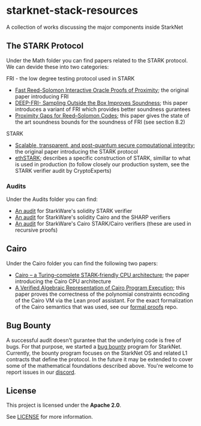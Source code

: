 # starknet-stack-resources

A collection of works discussing the major components inside StarkNet

## The STARK Protocol

Under the Math folder you can find papers related to the STARK protocol. We can devide these into two categories:

FRI - the low degree testing protocol used in STARK
* [Fast Reed-Solomon Interactive Oracle Proofs of Proximity](./Math/FRI/Fast%20Reed-Solomon%20Interactive%20Oracle%20Proofs%20of%20Proximity.pdf); the original paper introducing FRI
* [DEEP-FRI- Sampling Outside the Box Improves Soundness](./Math/FRI/DEEP-FRI-%20Sampling%20Outside%20the%20Box%20Improves%20Soundness.pdf); this paper introduces a variant of FRI which provides better soundness gurantees
* [Proximity Gaps for Reed–Solomon Codes](./Math/FRI/Proximity%20Gaps%20for%20Reed–Solomon%20Codes.pdf); this paper gives the state of the art soundness bounds for the soundness of FRI (see section 8.2)

STARK
* [Scalable, transparent, and post-quantum secure computational integrity](./Math/STARK/Scalable%2C%20transparent%2C%20and%20post-quantum%20secure%20computational%20integrity.pdf); the original paper introducing the STARK protocol
* [ethSTARK](./Math/STARK/ethSTARK.pdf); describes a specific construction of STARK, simillar to what is used in production (to follow closely our production system, see the STARK verifier audit by CryptoExperts)

### Audits

Under the Audits folder you can find:

* [An audit](./Audits/EVM_STARK_Verifier_v4.0_Audit_Report.pdf) for StarkWare's solidity STARK verifier
* [An audit](./Audits/Cairo%20&%20SHARP%20Verifiers.pdf) for StarkWare's solidity Cairo and the SHARP verifiers
* [An audit](./Audits/STARK_Cairo%20Verifiers%20(in%20Cairo)%20Audit%20Report.pdf) for StarkWare's Cairo STARK/Cairo verifiers (these are used in recursive proofs)

## Cairo

Under the Cairo folder you can find the following two papers:

* [Cairo – a Turing-complete STARK-friendly CPU architecture](./Cairo/Cairo%20–%20a%20Turing-complete%20STARK-friendly%20CPU%20architecture.pdf); the paper introducing the Cairo CPU architecture
* [A Verified Algebraic Representation of Cairo Program Execution](./Cairo/A%20Verified%20Algebraic%20Representation%20of%20Cairo%20Program%20Execution.pdf); this paper proves the correctness of the polynomial constraints ecncoding of the Cairo VM via the Lean proof assistant. For the exact formalization of the Cairo semantics that was used, see our [formal proofs](https://github.com/starkware-libs/formal-proofs) repo.

## Bug Bounty

A successful audit doesn't gurantee that the underlying code is free of bugs. For that purpose, we started a [bug bounty](https://immunefi.com/bounty/starknet/) program for StarkNet. Currently, the bounty program focuses on the StarkNet OS and related L1 contracts that define the protocol. In the future it may be extended to cover some of the mathematical foundations described above. You're welcome to report issues in our [discord](https://discord.gg/qypnmzkhbc).

## License

This project is licensed under the **Apache 2.0**.

See [LICENSE](LICENSE) for more information.

